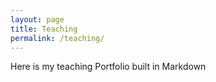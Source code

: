 ```yaml
---
layout: page
title: Teaching
permalink: /teaching/
---
```


Here is my teaching Portfolio built in Markdown 